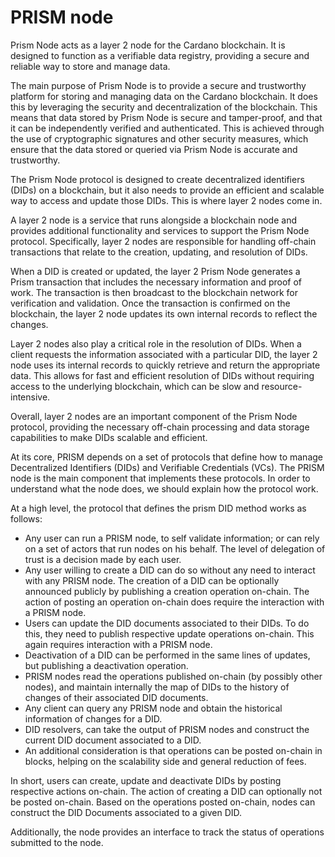 # PRISM node
Prism Node acts as a layer 2 node for the Cardano blockchain. It is designed to function as a verifiable data registry, providing a secure and reliable way to store and manage data.

The main purpose of Prism Node is to provide a secure and trustworthy platform for storing and managing data on the Cardano blockchain. It does this by leveraging the security and decentralization of the blockchain. This means that data stored by Prism Node is secure and tamper-proof, and that it can be independently verified and authenticated. This is achieved through the use of cryptographic signatures and other security measures, which ensure that the data stored or queried via Prism Node is accurate and trustworthy.

The Prism Node protocol is designed to create decentralized identifiers (DIDs) on a blockchain, but it also needs to provide an efficient and scalable way to access and update those DIDs. This is where layer 2 nodes come in.

A layer 2 node is a service that runs alongside a blockchain node and provides additional functionality and services to support the Prism Node protocol. Specifically, layer 2 nodes are responsible for handling off-chain transactions that relate to the creation, updating, and resolution of DIDs.

When a DID is created or updated, the layer 2 Prism Node generates a Prism transaction that includes the necessary information and proof of work. The transaction is then broadcast to the blockchain network for verification and validation. Once the transaction is confirmed on the blockchain, the layer 2 node updates its own internal records to reflect the changes.

Layer 2 nodes also play a critical role in the resolution of DIDs. When a client requests the information associated with a particular DID, the layer 2 node uses its internal records to quickly retrieve and return the appropriate data. This allows for fast and efficient resolution of DIDs without requiring access to the underlying blockchain, which can be slow and resource-intensive.

Overall, layer 2 nodes are an important component of the Prism Node protocol, providing the necessary off-chain processing and data storage capabilities to make DIDs scalable and efficient.

At its core, PRISM depends on a set of protocols that define how to manage Decentralized Identifiers (DIDs) and Verifiable Credentials (VCs). 
The PRISM node is the main component that implements these protocols. In order to understand what the node does, we should explain how the protocol work.

At a high level, the protocol that defines the prism DID method works as follows:
- Any user can run a PRISM node, to self validate information; or can rely on a set of actors that run nodes on his behalf. The level of delegation of trust is a decision made by each user.
- Any user willing to create a DID can do so without any need to interact with any PRISM node. The creation of a DID can be optionally announced publicly by publishing a creation operation on-chain. The action of posting an operation on-chain does require the interaction with a PRISM node.
- Users can update the DID documents associated to their DIDs. To do this, they need to publish respective update operations on-chain. This again requires interaction with a PRISM node.
- Deactivation of a DID can be performed in the same lines of updates, but publishing a deactivation operation.
- PRISM nodes read the operations published on-chain (by possibly other nodes), and maintain internally the map of DIDs to the history of changes of their associated DID documents.
- Any client can query any PRISM node and obtain the historical information of changes for a DID.
- DID resolvers, can take the output of PRISM nodes and construct the current DID document associated to a DID.
- An additional consideration is that operations can be posted on-chain in blocks, helping on the scalability side and general reduction of fees.

In short, users can create, update and deactivate DIDs by posting respective actions on-chain. The action of creating a DID can optionally not be posted on-chain. Based on the operations posted on-chain, nodes can construct the DID Documents associated to a given DID.

Additionally, the node provides an interface to track the status of operations submitted to the node.




